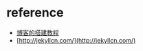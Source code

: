 

# reference
* [博客的搭建教程](https://github.com/qiubaiying/qiubaiying.github.io)
* [http://jekyllcn.com/](http://jekyllcn.com/)